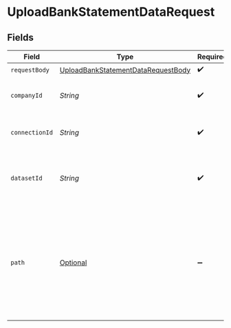 # UploadBankStatementDataRequest


## Fields

| Field                                                                                                                                   | Type                                                                                                                                    | Required                                                                                                                                | Description                                                                                                                             | Example                                                                                                                                 |
| --------------------------------------------------------------------------------------------------------------------------------------- | --------------------------------------------------------------------------------------------------------------------------------------- | --------------------------------------------------------------------------------------------------------------------------------------- | --------------------------------------------------------------------------------------------------------------------------------------- | --------------------------------------------------------------------------------------------------------------------------------------- |
| `requestBody`                                                                                                                           | [UploadBankStatementDataRequestBody](../../models/operations/UploadBankStatementDataRequestBody.md)                                     | :heavy_check_mark:                                                                                                                      | N/A                                                                                                                                     |                                                                                                                                         |
| `companyId`                                                                                                                             | *String*                                                                                                                                | :heavy_check_mark:                                                                                                                      | Unique identifier for a company.                                                                                                        | 8a210b68-6988-11ed-a1eb-0242ac120002                                                                                                    |
| `connectionId`                                                                                                                          | *String*                                                                                                                                | :heavy_check_mark:                                                                                                                      | Unique identifier for a connection.                                                                                                     | 2e9d2c44-f675-40ba-8049-353bfcb5e171                                                                                                    |
| `datasetId`                                                                                                                             | *String*                                                                                                                                | :heavy_check_mark:                                                                                                                      | Unique identifier for the dataset that completed its sync.                                                                              |                                                                                                                                         |
| `path`                                                                                                                                  | [Optional<Path>](../../models/shared/Path.md)                                                                                           | :heavy_minus_sign:                                                                                                                      | The endpoint path of the third-party banking service that the request body originates from. Only required if the source is not `codat`. |                                                                                                                                         |